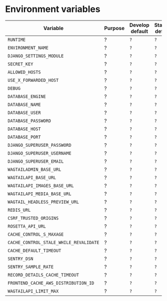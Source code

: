 # Environment variables

| Variable                               | Purpose | Develop default | Staging default | Production default |
| -------------------------------------- | ------- | --------------- | --------------- | ------------------ |
| `RUNTIME`                              | ?       | `?`             | `?`             | `?`                |
| `ENVIRONMENT_NAME`                     | ?       | `?`             | `?`             | `?`                |
| `DJANGO_SETTINGS_MODULE`               | ?       | `?`             | `?`             | `?`                |
| `SECRET_KEY`                           | ?       | `?`             | `?`             | `?`                |
| `ALLOWED_HOSTS`                        | ?       | `?`             | `?`             | `?`                |
| `USE_X_FORWARDED_HOST`                 | ?       | `?`             | `?`             | `?`                |
| `DEBUG`                                | ?       | `?`             | `?`             | `?`                |
| `DATABASE_ENGINE`                      | ?       | `?`             | `?`             | `?`                |
| `DATABASE_NAME`                        | ?       | `?`             | `?`             | `?`                |
| `DATABASE_USER`                        | ?       | `?`             | `?`             | `?`                |
| `DATABASE_PASSWORD`                    | ?       | `?`             | `?`             | `?`                |
| `DATABASE_HOST`                        | ?       | `?`             | `?`             | `?`                |
| `DATABASE_PORT`                        | ?       | `?`             | `?`             | `?`                |
| `DJANGO_SUPERUSER_PASSWORD`            | ?       | `?`             | `?`             | `?`                |
| `DJANGO_SUPERUSER_USERNAME`            | ?       | `?`             | `?`             | `?`                |
| `DJANGO_SUPERUSER_EMAIL`               | ?       | `?`             | `?`             | `?`                |
| `WAGTAILADMIN_BASE_URL`                | ?       | `?`             | `?`             | `?`                |
| `WAGTAILAPI_BASE_URL`                  | ?       | `?`             | `?`             | `?`                |
| `WAGTAILAPI_IMAGES_BASE_URL`           | ?       | `?`             | `?`             | `?`                |
| `WAGTAILAPI_MEDIA_BASE_URL`            | ?       | `?`             | `?`             | `?`                |
| `WAGTAIL_HEADLESS_PREVIEW_URL`         | ?       | `?`             | `?`             | `?`                |
| `REDIS_URL`                            | ?       | `?`             | `?`             | `?`                |
| `CSRF_TRUSTED_ORIGINS`                 | ?       | `?`             | `?`             | `?`                |
| `ROSETTA_API_URL`                      | ?       | `?`             | `?`             | `?`                |
| `CACHE_CONTROL_S_MAXAGE`               | ?       | `?`             | `?`             | `?`                |
| `CACHE_CONTROL_STALE_WHILE_REVALIDATE` | ?       | `?`             | `?`             | `?`                |
| `CACHE_DEFAULT_TIMEOUT`                | ?       | `?`             | `?`             | `?`                |
| `SENTRY_DSN`                           | ?       | `?`             | `?`             | `?`                |
| `SENTRY_SAMPLE_RATE`                   | ?       | `?`             | `?`             | `?`                |
| `RECORD_DETAILS_CACHE_TIMEOUT`         | ?       | `?`             | `?`             | `?`                |
| `FRONTEND_CACHE_AWS_DISTRIBUTION_ID`   | ?       | `?`             | `?`             | `?`                |
| `WAGTAILAPI_LIMIT_MAX`                 | ?       | `?`             | `?`             | `?`                |
